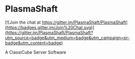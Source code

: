 PlasmaShaft
======

[![Join the chat at https://gitter.im/PlasmaShaft/PlasmaShaft](https://badges.gitter.im/Join%20Chat.svg)](https://gitter.im/PlasmaShaft/PlasmaShaft?utm_source=badge&utm_medium=badge&utm_campaign=pr-badge&utm_content=badge)

A ClassiCube Server Software
